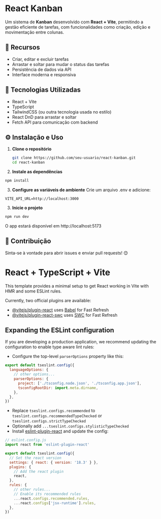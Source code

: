 # React Kanban

Um sistema de **Kanban** desenvolvido com **React + Vite**, permitindo a gestão eficiente de tarefas, com funcionalidades como criação, edição e movimentação entre colunas.

## 📌 Recursos
- Criar, editar e excluir tarefas
- Arrastar e soltar para mudar o status das tarefas
- Persistência de dados via API
- Interface moderna e responsiva

## 🚀 Tecnologias Utilizadas
- React + Vite
- TypeScript
- TailwindCSS (ou outra tecnologia usada no estilo)
- React DnD para arrastar e soltar
- Fetch API para comunicação com backend

## ⚙️ Instalação e Uso

1. **Clone o repositório**  
   ```bash
   git clone https://github.com/seu-usuario/react-kanban.git
   cd react-kanban
   ```

2. **Instale as dependências**

```bash
npm install
````

3. **Configure as variáveis de ambiente**
Crie um arquivo .env e adicione:

```env
VITE_API_URL=http://localhost:3000
```

3. **Inicie o projeto**

```bash
npm run dev
```
O app estará disponível em http://localhost:5173

## 📢 Contribuição
Sinta-se à vontade para abrir issues e enviar pull requests! 😊


# React + TypeScript + Vite

This template provides a minimal setup to get React working in Vite with HMR and some ESLint rules.

Currently, two official plugins are available:

- [@vitejs/plugin-react](https://github.com/vitejs/vite-plugin-react/blob/main/packages/plugin-react/README.md) uses [Babel](https://babeljs.io/) for Fast Refresh
- [@vitejs/plugin-react-swc](https://github.com/vitejs/vite-plugin-react-swc) uses [SWC](https://swc.rs/) for Fast Refresh

## Expanding the ESLint configuration

If you are developing a production application, we recommend updating the configuration to enable type aware lint rules:

- Configure the top-level `parserOptions` property like this:

```js
export default tseslint.config({
  languageOptions: {
    // other options...
    parserOptions: {
      project: ['./tsconfig.node.json', './tsconfig.app.json'],
      tsconfigRootDir: import.meta.dirname,
    },
  },
})
```

- Replace `tseslint.configs.recommended` to `tseslint.configs.recommendedTypeChecked` or `tseslint.configs.strictTypeChecked`
- Optionally add `...tseslint.configs.stylisticTypeChecked`
- Install [eslint-plugin-react](https://github.com/jsx-eslint/eslint-plugin-react) and update the config:

```js
// eslint.config.js
import react from 'eslint-plugin-react'

export default tseslint.config({
  // Set the react version
  settings: { react: { version: '18.3' } },
  plugins: {
    // Add the react plugin
    react,
  },
  rules: {
    // other rules...
    // Enable its recommended rules
    ...react.configs.recommended.rules,
    ...react.configs['jsx-runtime'].rules,
  },
})
```
